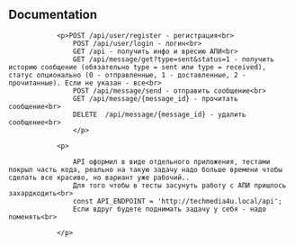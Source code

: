    <h2>Documentation</h2>


                <p>POST /api/user/register - регистрация<br>
                    POST /api/user/login - логин<br>
                    GET /api - получить инфо и вресию АПИ<br>
                    GET /api/message/get?type=sent&status=1 - получить историю сообщение (обязательно type = sent или type = received), статус опционально (0 - отправленные, 1 - доставленные, 2 - прочитанные). Если не указан - все<br>
                    POST /api/message/send - отправить сообщение<br>
                    GET /api/message/{message_id} - прочитать сообщение<br>
                    DELETE  /api/message/{message_id} - удалить сообщение<br>
                    </p>

                <p>

                    API оформил в виде отдельного приложения, тестами покрыл часть кода, реально на такую задачу надо больше времени чтобы сделать все красиво, но вариант уже рабочий..
                    Для того чтобы в тесты засунуть работу с АПИ пришлось захардкодить<br>
                    const API_ENDPOINT = 'http://techmedia4u.local/api';
                    Если вдруг будете поднимать задачу у себя - надо поменять<br>

                </p>

